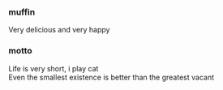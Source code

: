 ### muffin
Very delicious and very happy
<br />
### motto
Life is very short, i play cat
<br />
Even the smallest existence is better than the greatest vacant
